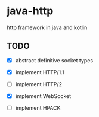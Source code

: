 # java-http
http framework in java and kotlin

## TODO
- [x] abstract definitive socket types
- [x] implement HTTP/1.1
- [ ] implement HTTP/2
- [x] implement WebSocket
- [ ] implement HPACK

